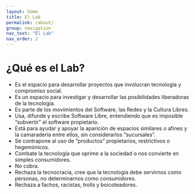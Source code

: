 ```yaml
---
layout: home
title: El Lab
permalink: /about/
group: navigation
nav_text: "El Lab"
nav_order: 2
---
```


# ¿Qué es el Lab?

* Es el espacio para desarrollar proyectos que involucran tecnología y compromiso social.
* Es un espacio para investigar y desarrollar las posibilidades liberadoras de la tecnología.
* Es parte de los movimientos del Software, las Redes y la Cultura Libres.
* Usa, difunde y escribe Software Libre, entendiendo que es imposible “subvertir” el software propietario.
* Está para ayudar y apoyar la aparición de espacios similares o afines y la camaradería entre ellos, sin considerarlos “sucursales”.
* Se contrapone al uso de “productos” propietarios, restrictivos o hegemónicos.
* Combate la tecnología que oprime a la sociedad o nos convierte en simples consumidores.
* No cobra.
* Rechaza la tecnocracia, cree que la tecnología debe servirnos como personas, no determinarnos como consumidores.
* Rechaza a fachos, racistas, trolls y boicoteadores.

